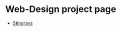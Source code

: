 # Web-Design project page

<ul>
<li><a href="intro_to_html/index.html" targets="_blank">Stingrays<a></li>
<ul>
